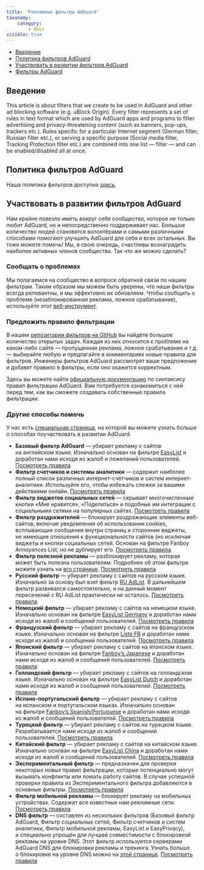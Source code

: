 ```yaml
---
title: 'Рекламные фильтры AdGuard'
taxonomy:
    category:
        - docs
visible: true
---
```


*   [Введение](#introduction)
*   [Политика фильтров AdGuard](#policy)
*   [Участвовать в развитии фильтров AdGuard](#contribute)
*   [Фильтры AdGuard](#filters)

<a name="introduction"></a>
## Введение

This article is about filters that we create to be used in AdGuard and other ad blocking software (e.g. uBlock Origin). Every filter represents a set of rules in text format which are used by AdGuard apps and programs to filter advertising and privacy-threatening content (such as banners, pop-ups, trackers etc.). Rules specific for a particular Internet segment (German filter, Russian filter etc.), or serving a specific purpose (Social media filter, Tracking Protection filter etc.) are combined into one list — filter — and can be enabled/disabled all at once.

<a name="policy"></a>
## Политика фильтров AdGuard

Наша политика фильтров доступна [здесь](https://kb.adguard.com/ru/general/adguard-filter-policy).

<a name="contribute"></a>
## Участвовать в развитии фильтров AdGuard

Нам крайне повезло иметь вокруг себя сообщество, которое не только любит AdGuard, но и непосредственно поддерживает нас. Большое количество людей становятся волонтёрами и самыми различными способами помогают улучшить AdGuard для себя и всех остальных. Вы тоже можете помочь! Мы, в свою очередь, счастливы вознаградить наиболее активных членов сообщества. Так что же можно сделать? 

### Сообщать о проблемах

Мы полагаемся на сообщество в вопросе обратной связи по нашим фильтрам. Таким образом мы можем быть уверены, что наши фильтры всегда релевантны, и мы эффективно их обновляем. Чтобы сообщить о проблеме (незаблокированная реклама, ложное срабатывание), используйте этот [веб-инструмент](https://agrd.io/report).

### Предложить правило фильтрации

В нашем [репозитории фильтров на GitHub](https://github.com/AdguardTeam/AdguardFilters/issues) вы найдёте большое количество открытых задач. Каждая из них относится к проблеме на каком-либо сайте — пропущенная реклама, ложное срабатывание и т.д. — выбирайте любую и предлагайте в комментариях новые правила для фильтров. Инженеры фильтров AdGuard рассмотрят ваше предложение и добавят правило в фильтры, если оно окажется корректным.

Здесь вы можете найти [официальную документацию](https://kb.adguard.com/ru/general/how-to-create-your-own-ad-filters) по синтаксису правил фильтрации AdGuard. Вам потребуется ознакомиться с ней перед тем, как вы сможете создавать собственные правила фильтрации. 

### Другие способы помочь

У нас есть [специальная страница](https://adguard.com/contribute.html), на которой вы можете узнать больше о способах поучаствовать в развитии AdGuard.


<a name="filters"></a>

* **Базовый фильтр AdGuard** — убирает рекламу с сайтов на английском языке. Изначально основан на фильтре [EasyList](https://easylist.to) и доработан нами исходя из жалоб и пожеланий пользователей. [Посмотреть правила](https://filters.adtidy.org/extension/chromium/filters/2.txt)
* **Фильтр счетчиков и системы аналитики** — содержит наиболее полный список различных интернет-счётчиков и систем интернет-аналитики. Используйте его, чтобы избежать слежки за вашими действиями онлайн. [Посмотреть правила](https://filters.adtidy.org/extension/chromium/filters/3.txt)
* **Фильтр виджетов социальных сетей** — скрывает многочисленные кнопки «Мне нравится», «Поделиться» и подобные им интеграции с социальными сетями на популярных сайтах.
[Посмотреть правила](https://filters.adtidy.org/extension/chromium/filters/4.txt)
* **Фильтр раздражителей** — блокирует раздражающие элементы веб-сайтов, включая уведомления об использовании cookies, всплывающие сообщения внутри страниц и сторонние виджеты, не имеющие отношения к функциональности сайтов (но исключая виджеты и кнопки социальных сетей. Основан на фильтре Fanboy Annoyances List, но не дублирует его. [Посмотреть правила](https://filters.adtidy.org/extension/chromium/filters/14.txt)
* **Фильтр полезной рекламы** — разблокирует рекламу, которая может быть полезна пользователям. Подробнее об этом фильтре можете узнать на [его странице](https://kb.adguard.com/ru/general/search-ads-and-self-promotion). [Посмотреть правила](https://filters.adtidy.org/extension/chromium/filters/10.txt)
* **Русский фильтр** — убирает рекламу с сайтов на русском языке. Изначально за основу был взят фильтр [RU AdList](https://code.google.com/p/ruadlist/). В дальнейшем фильтр развивался самостоятельно, и на данный момент пересечений с RU AdList практически не осталось. [Посмотреть правила](https://filters.adtidy.org/extension/chromium/filters/1.txt)
* **Немецкий фильтр** — убирает рекламу с сайтов на немецком языке. Изначально основан на фильтре [EasyList Germany](https://easylist.adblockplus.org/) и доработан нами исходя из жалоб и сообщений пользователей. [Посмотреть правила](https://filters.adtidy.org/extension/chromium/filters/6.txt)
* **Французский фильтр** — убирает рекламу с сайтов на французском языке. Изначально основан на фильтре [Liste FR](https://forums.lanik.us/viewforum.php?f=91) и доработан нами исходя из жалоб и сообщений пользователей. [Посмотреть правила](https://filters.adtidy.org/extension/chromium/filters/16.txt)
* **Японский фильтр** — убирает рекламу с сайтов на японском языке. Изначально основан на фильтре [Fanboy’s Japanese](https://www.fanboy.co.nz/fanboy-japanese.txt) и доработан нами исходя из жалоб и сообщений пользователей. [Посмотреть правила](https://filters.adtidy.org/extension/chromium/filters/7.txt)
* **Голландский фильтр** — убирает рекламу с сайтов на голландском языке. Изначально основан на фильтре [EasyList Dutch](https://easylist.adblockplus.org/) и доработан нами исходя из жалоб и сообщений пользователей. [Посмотреть правила](https://filters.adtidy.org/extension/chromium/filters/8.txt)
* **Испано-португальский фильтр** — убирает рекламу с сайтов на испанском и португальском языках. Изначально основан на фильтре [Fanboy’s Spanish/Portuguese](https://www.fanboy.co.nz/fanboy-espanol.txt) и доработан нами исходя из жалоб и сообщений пользователей. [Посмотреть правила](https://filters.adtidy.org/extension/chromium/filters/9.txt)
* **Турецкий фильтр** — убирает рекламу с сайтов на турецком языке. Разрабатывается нами исходя из жалоб и сообщений пользователей. [Посмотреть правила](https://filters.adtidy.org/extension/chromium/filters/13.txt)
* **Китайский фильтр** — убирает рекламу с сайтов на китайском языке. Изначально основан на фильтре [EasyList China](http://abpchina.org/forum/forum.php) и доработан нами исходя из жалоб и сообщений пользователей. [Посмотреть правила](https://filters.adtidy.org/extension/chromium/filters/224.txt)
* **Экспериментальный фильтр** — предназначен для проверки некоторых новых правил фильтрации, которые потенциально могут вызывать конфликты или ломать работу сайтов. В случае успешной проверки правила из Экспериментального фильтра добавляются в основные фильтры. [Посмотреть правила](https://filters.adtidy.org/extension/chromium/filters/5.txt)
* **Фильтр мобильной рекламы** — блокирует рекламу на мобильных устройствах. Содержит все известные нам рекламные сети. [Посмотреть правила](https://filters.adtidy.org/extension/chromium/filters/11.txt)
* **DNS фильтр** — составлен из нескольких фильтров (Базовый фильтр AdGuard, Фильтр социальных сетей, Фильтр счетчиков и систем аналитики, Фильтр мобильной рекламы, EasyList и EasyPrivacy), и специально упрощён для лучшей совместимости с блокировкой рекламы на уровне DNS. Этот фильтр используется серверами AdGuard DNS для блокировки рекламы и трекинга. Узнать больше о блокировке на уровне DNS можно на [этой странице](https://adguard.com/ru/adguard-dns/overview.html). [Посмотреть правила](https://adguardteam.github.io/AdGuardSDNSFilter/Filters/filter.txt)